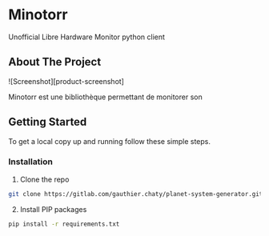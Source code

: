 # Minotorr
Unofficial Libre Hardware Monitor python client


## About The Project

![Screenshot][product-screenshot]

Minotorr est une bibliothèque permettant de monitorer son 

## Getting Started

To get a local copy up and running follow these simple steps.


### Installation

1. Clone the repo
```sh
git clone https://gitlab.com/gauthier.chaty/planet-system-generator.git
```
2. Install PIP packages
```sh
pip install -r requirements.txt
```



<!-- USAGE EX